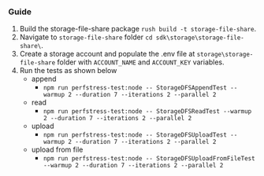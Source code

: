 ### Guide

1. Build the storage-file-share package `rush build -t storage-file-share`.
2. Navigate to `storage-file-share` folder `cd sdk\storage\storage-file-share\`.
3. Create a storage account and populate the .env file at `storage\storage-file-share` folder with `ACCOUNT_NAME` and `ACCOUNT_KEY` variables.
4. Run the tests as shown below
   - append
     - `npm run perfstress-test:node -- StorageDFSAppendTest --warmup 2 --duration 7 --iterations 2 --parallel 2`
   - read
     - `npm run perfstress-test:node -- StorageDFSReadTest --warmup 2 --duration 7 --iterations 2 --parallel 2`
   - upload
     - `npm run perfstress-test:node -- StorageDFSUploadTest --warmup 2 --duration 7 --iterations 2 --parallel 2`
   - upload from file
     - `npm run perfstress-test:node -- StorageDFSUploadFromFileTest --warmup 2 --duration 7 --iterations 2 --parallel 2`
